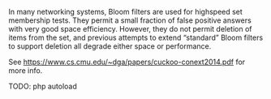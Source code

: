 In many networking systems, Bloom filters are used for highspeed set membership tests. They permit a small fraction
of false positive answers with very good space efficiency.
However, they do not permit deletion of items from the set, and previous attempts to extend “standard” Bloom filters to support deletion all degrade either space or performance.

See https://www.cs.cmu.edu/~dga/papers/cuckoo-conext2014.pdf 
for more info.

TODO: php autoload
